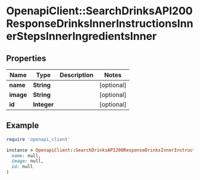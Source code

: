 # OpenapiClient::SearchDrinksAPI200ResponseDrinksInnerInstructionsInnerStepsInnerIngredientsInner

## Properties

| Name | Type | Description | Notes |
| ---- | ---- | ----------- | ----- |
| **name** | **String** |  | [optional] |
| **image** | **String** |  | [optional] |
| **id** | **Integer** |  | [optional] |

## Example

```ruby
require 'openapi_client'

instance = OpenapiClient::SearchDrinksAPI200ResponseDrinksInnerInstructionsInnerStepsInnerIngredientsInner.new(
  name: null,
  image: null,
  id: null
)
```

